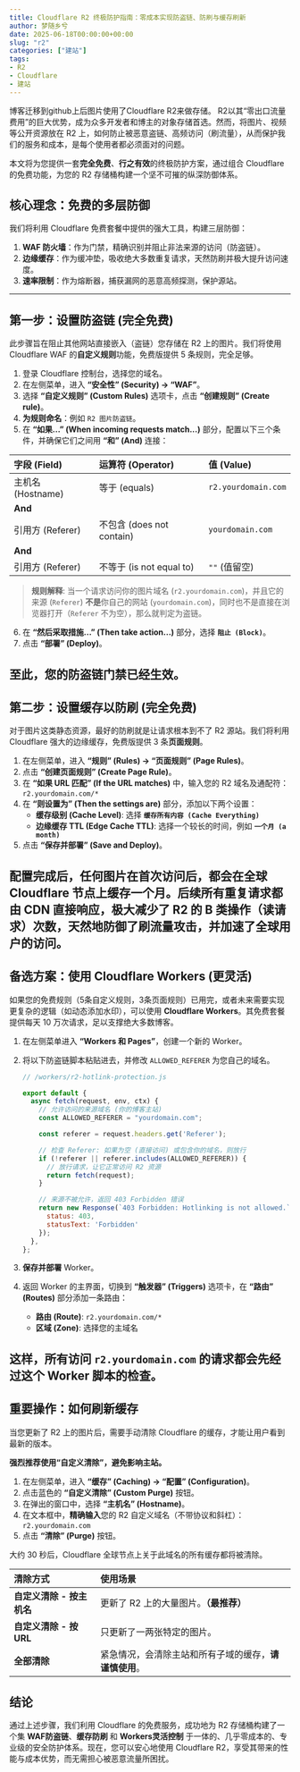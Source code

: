```yaml
---
title: Cloudflare R2 终极防护指南：零成本实现防盗链、防刷与缓存刷新
author: 梦随乡兮
date: 2025-06-18T00:00:00+00:00
slug: "r2"
categories: ["建站"]
tags: 
- R2
- Cloudflare
- 建站
---
```


博客迁移到github上后图片使用了Cloudflare R2来做存储。 R2以其“零出口流量费用”的巨大优势，成为众多开发者和博主的对象存储首选。然而，将图片、视频等公开资源放在 R2 上，如何防止被恶意盗链、高频访问（刷流量），从而保护我们的服务和成本，是每个使用者都必须面对的问题。

本文将为您提供一套**完全免费**、**行之有效**的终极防护方案，通过组合 Cloudflare 的免费功能，为您的 R2 存储桶构建一个坚不可摧的纵深防御体系。

## 核心理念：免费的多层防御

我们将利用 Cloudflare 免费套餐中提供的强大工具，构建三层防御：

1.  **WAF 防火墙**：作为门禁，精确识别并阻止非法来源的访问（防盗链）。
2.  **边缘缓存**：作为缓冲垫，吸收绝大多数重复请求，天然防刷并极大提升访问速度。
3.  **速率限制**：作为熔断器，捕获漏网的恶意高频探测，保护源站。
---

## 第一步：设置防盗链 (完全免费)

此步骤旨在阻止其他网站直接嵌入（盗链）您存储在 R2 上的图片。我们将使用 Cloudflare WAF 的**自定义规则**功能，免费版提供 5 条规则，完全足够。

1.  登录 Cloudflare 控制台，选择您的域名。
2.  在左侧菜单，进入 **“安全性” (Security) -> “WAF”**。
3.  选择 **“自定义规则” (Custom Rules)** 选项卡，点击 **“创建规则” (Create rule)**。
4.  **为规则命名**：例如 `R2 图片防盗链`。
5.  在 **“如果...” (When incoming requests match...)** 部分，配置以下三个条件，并确保它们之间用 **“和” (And)** 连接：

| 字段 (Field) | 运算符 (Operator) | 值 (Value) |
| :--- | :--- | :--- |
| 主机名 (Hostname) | 等于 (equals) | `r2.yourdomain.com` |
| **And** | | |
| 引用方 (Referer) | 不包含 (does not contain) | `yourdomain.com` |
| **And** | | |
| 引用方 (Referer) | 不等于 (is not equal to) | `""` (值留空) |

> **规则解释**: 当一个请求访问你的图片域名 (`r2.yourdomain.com`)，并且它的来源 (`Referer`) **不是**你自己的网站 (`yourdomain.com`)，同时也不是直接在浏览器打开（`Referer` 不为空），那么就判定为盗链。

6.  在 **“然后采取措施...” (Then take action...)** 部分，选择 **`阻止 (Block)`**。
7.  点击 **“部署” (Deploy)**。

至此，您的防盗链门禁已经生效。
---

## 第二步：设置缓存以防刷 (完全免费)

对于图片这类静态资源，最好的防刷就是让请求根本到不了 R2 源站。我们将利用 Cloudflare 强大的边缘缓存，免费版提供 3 条**页面规则**。

1.  在左侧菜单，进入 **“规则” (Rules) -> “页面规则” (Page Rules)**。
2.  点击 **“创建页面规则” (Create Page Rule)**。
3.  在 **“如果 URL 匹配” (If the URL matches)** 中，输入您的 R2 域名及通配符：
    `r2.yourdomain.com/*`
4.  在 **“则设置为” (Then the settings are)** 部分，添加以下两个设置：
    *   **缓存级别 (Cache Level)**: 选择 **`缓存所有内容 (Cache Everything)`**
    *   **边缘缓存 TTL (Edge Cache TTL)**: 选择一个较长的时间，例如 **`一个月 (a month)`**
5.  点击 **“保存并部署” (Save and Deploy)**。

配置完成后，任何图片在首次访问后，都会在全球 Cloudflare 节点上缓存一个月。后续所有重复请求都由 CDN 直接响应，极大减少了 R2 的 B 类操作（读请求）次数，天然地防御了刷流量攻击，并加速了全球用户的访问。
---

## 备选方案：使用 Cloudflare Workers (更灵活)

如果您的免费规则（5条自定义规则，3条页面规则）已用完，或者未来需要实现更复杂的逻辑（如动态添加水印），可以使用 **Cloudflare Workers**。其免费套餐提供每天 10 万次请求，足以支撑绝大多数博客。

1.  在左侧菜单进入 **“Workers 和 Pages”**，创建一个新的 Worker。
2.  将以下防盗链脚本粘贴进去，并修改 `ALLOWED_REFERER` 为您自己的域名。

    ```javascript
    // /workers/r2-hotlink-protection.js

    export default {
      async fetch(request, env, ctx) {
        // 允许访问的来源域名 (你的博客主站)
        const ALLOWED_REFERER = "yourdomain.com";

        const referer = request.headers.get('Referer');

        // 检查 Referer: 如果为空 (直接访问) 或包含你的域名，则放行
        if (!referer || referer.includes(ALLOWED_REFERER)) {
          // 放行请求，让它正常访问 R2 资源
          return fetch(request);
        }

        // 来源不被允许，返回 403 Forbidden 错误
        return new Response(`403 Forbidden: Hotlinking is not allowed.`, {
          status: 403,
          statusText: 'Forbidden'
        });
      },
    };
    ```

3.  **保存并部署** Worker。
4.  返回 Worker 的主界面，切换到 **“触发器” (Triggers)** 选项卡，在 **“路由” (Routes)** 部分添加一条路由：
    *   **路由 (Route)**: `r2.yourdomain.com/*`
    *   **区域 (Zone)**: 选择您的主域名

这样，所有访问 `r2.yourdomain.com` 的请求都会先经过这个 Worker 脚本的检查。
---

## 重要操作：如何刷新缓存

当您更新了 R2 上的图片后，需要手动清除 Cloudflare 的缓存，才能让用户看到最新的版本。

**强烈推荐使用“自定义清除”，避免影响主站。**

1.  在左侧菜单，进入 **“缓存” (Caching) -> “配置” (Configuration)**。
2.  点击蓝色的 **“自定义清除” (Custom Purge)** 按钮。
3.  在弹出的窗口中，选择 **“主机名” (Hostname)**。
4.  在文本框中，**精确输入**您的 R2 自定义域名（不带协议和斜杠）：
    `r2.yourdomain.com`
5.  点击 **“清除” (Purge)** 按钮。

大约 30 秒后，Cloudflare 全球节点上关于此域名的所有缓存都将被清除。

| 清除方式 | 使用场景 |
| :--- | :--- |
| **自定义清除 - 按主机名** | 更新了 R2 上的大量图片。**（最推荐）** |
| **自定义清除 - 按 URL** | 只更新了一两张特定的图片。 |
| **全部清除** | 紧急情况，会清除主站和所有子域的缓存，**请谨慎使用**。 |

## 结论

通过上述步骤，我们利用 Cloudflare 的免费服务，成功地为 R2 存储桶构建了一个集 **WAF防盗链**、**缓存防刷** 和 **Workers灵活控制** 于一体的、几乎零成本的、专业级的安全防护体系。现在，您可以安心地使用 Cloudflare R2，享受其带来的性能与成本优势，而无需担心被恶意流量所困扰。